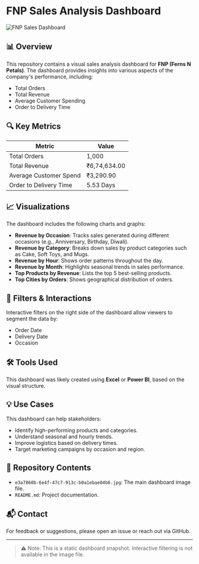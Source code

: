# FNP Sales Analysis Dashboard

![FNP Sales Dashboard](./3rd_project.jpg)


## 📊 Overview

This repository contains a visual sales analysis dashboard for **FNP (Ferns N Petals)**. The dashboard provides insights into various aspects of the company's performance, including:

- Total Orders
- Total Revenue
- Average Customer Spending
- Order to Delivery Time

## 🔍 Key Metrics

| Metric                   | Value         |
|--------------------------|---------------|
| Total Orders             | 1,000         |
| Total Revenue            | ₹6,74,634.00  |
| Average Customer Spend   | ₹3,290.90     |
| Order to Delivery Time   | 5.53 Days     |

## 📈 Visualizations

The dashboard includes the following charts and graphs:

- **Revenue by Occasion**: Tracks sales generated during different occasions (e.g., Anniversary, Birthday, Diwali).
- **Revenue by Category**: Breaks down sales by product categories such as Cake, Soft Toys, and Mugs.
- **Revenue by Hour**: Shows order patterns throughout the day.
- **Revenue by Month**: Highlights seasonal trends in sales performance.
- **Top Products by Revenue**: Lists the top 5 best-selling products.
- **Top Cities by Orders**: Shows geographical distribution of orders.

## 📅 Filters & Interactions

Interactive filters on the right side of the dashboard allow viewers to segment the data by:

- Order Date
- Delivery Date
- Occasion

## 🛠 Tools Used

This dashboard was likely created using **Excel** or **Power BI**, based on the visual structure.

## 💡 Use Cases

This dashboard can help stakeholders:

- Identify high-performing products and categories.
- Understand seasonal and hourly trends.
- Improve logistics based on delivery times.
- Target marketing campaigns by occasion and region.

## 📂 Repository Contents

- `e3a7860b-6e4f-47c7-913c-b0a1ebae04b6.jpg`: The main dashboard image file.
- `README.md`: Project documentation.

## 📬 Contact

For feedback or suggestions, please open an issue or reach out via GitHub.

---

> ⚠️ Note: This is a static dashboard snapshot. Interactive filtering is not available in the image file.

